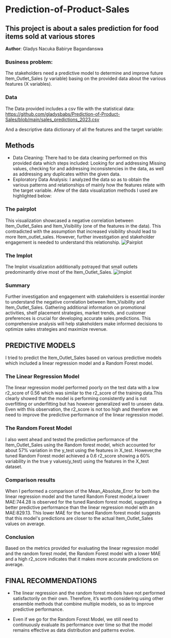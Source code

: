 # Prediction-of-Product-Sales
## This project is about a sales prediction for food items sold at various stores

**Author**: Gladys Nacuka Babirye Bagandanswa

### Business problem:
The stakeholders need a predictive model to determine and improve future Item_Outlet_Sales (y variable) basing on the provided data about the various features (X variables).

### Data
The Data provided includes a csv file with the statistical data: https://github.com/gladysbabs/Prediction-of-Product-Sales/blob/main/sales_predictions_2023.csv

And a descriptive data dictionary of all the features and the target variable:

## Methods
 - Data Cleaning: There had to be data cleaning performed on this provided data which steps included: Looking for and addressing Missing values, checking for and addressing inconsistencies in the data, as well as addressing any duplicates within the given data.
 - Exploratory Data Analysis: I analyzed the data so as to obtain the various patterns and relationships of mainly how the features relate with the target variable. Afew of the data visualization methods I used are highlighted below:
   
 ### The pairplot 
This visualization showcased a negative correlation between Item_Outlet_Sales and Item_Visibility (one of the features in the data). This contradicted with the assumption that increased visibility should lead to more Item_outlet_sales. However, further investigation and stakeholder engagement is needed to understand this relationship.
![Pairplot](https://github.com/gladysbabs/Prediction-of-Product-Sales/assets/162020572/ade1900a-210e-41f8-919c-774c213d0c4e)

### The lmplot
The lmplot visualization additionally potrayed that small outlets predominantly drive most of the Item_Outlet_Sales.
![lmplot](https://github.com/gladysbabs/Prediction-of-Product-Sales/assets/162020572/c132f8b0-dcc0-43d3-8d58-ca60171a96bc)

### Summary
Further investigation and engagement with stakeholders is essential inorder to understand the negative correlation between Item_Visibility and Item_Outlet_Sales. Gathering additional information on promotional activities, shelf placement strategies, market trends, and customer preferences is crucial for developing accurate sales predictions. This comprehensive analysis will help stakeholders make informed decisions to optimize sales strategies and maximize revenue.

## PREDICTIVE MODELS
I tried to predict the Item_Outlet_Sales based on various predictive models which included a linear regression model and a Random Forest model. 

### The Linear Regression Model
The linear regression model performed poorly on the test data with a low r2_score of 0.56 which was similar to the r2_score of the training data.This clearly showed that the model is performing consistently and is not overfitting or underfitting but has however generalized well to unseen data. Even with this observation, the r2_score is not too high and therefore we need to improve the predictive performance of the linear regression model.

### The Random Forest Model
I also went ahead and tested the predictive performance of the Item_Outlet_Sales using the Random forest model, which accounted for about 57% variation in the y_test using the features in X_test. However,the tuned Random Forest model achieved a 0.6 r2_score showing a 60% variability in the true y values(y_test) using the features in the X_test dataset. 

### Comparison results
When I performed a comparison of the Mean_Absolute_Error for both the linear regression model and the tuned Random Forest model,a lower MAE:744.28 is observed for the tuned Random forest model, suggesting a better predictive performance than the linear regression model with an MAE:829.13. This lower MAE for the tuned Random forest model suggests that this model's predictions are closer to the actual Item_Outlet_Sales values on average.

### Conclusion
Based on the metrics provided for evaluating the linear regression model and the random forest model, the Random Forest model with a lower MAE and a high r2_score indicates that it makes more accurate predictions on average.

## FINAL RECOMMENDATIONS

- The linear regression and the random forest models have not performed satisfactorily on their own. Therefore, it’s worth considering using other ensemble methods that combine multiple models, so as to improve predictive performance.

- Even if we go for the Random Forest Model, we still need to continuously evaluate its performance over time so that the model remains effective as data distribution and patterns evolve.
